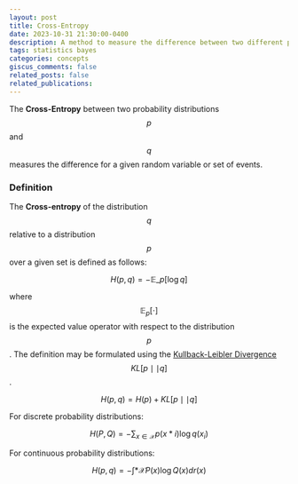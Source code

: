 ```yaml
---
layout: post
title: Cross-Entropy
date: 2023-10-31 21:30:00-0400
description: A method to measure the difference between two different probability distributions
tags: statistics bayes
categories: concepts
giscus_comments: false
related_posts: false
related_publications:
---
```


The **Cross-Entropy** between two probability distributions $$p$$ and $$q$$ measures the difference for a given random variable or set of events.

### Definition

The **Cross-entropy** of the distribution $$q$$ relative to a distribution $$p$$ over a given set is defined as follows:

$$
H(p, q) = -\mathbb{E}\_p[\log q]
$$

where $$\mathbb{E}_p[\cdot]$$ is the expected value operator with respect to the distribution $$p$$.
The definition may be formulated using the [Kullback-Leibler Divergence](https://3seoksw.github.io/blog/2023/KLD/) $$KL[p \mid\mid q]$$.

$$
H(p, q) = H(p) + KL[p \mid\mid q]
$$

For discrete probability distributions:

$$
H(P, Q) = -\sum_{x\in\mathcal{X}}p(x*i)\log{q(x_i)}
$$

For continuous probability distributions:

$$
H(p, q) = -\int*{\mathcal{X}}P(x)\log{Q(x)}dr(x)
$$

